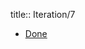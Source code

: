 title:: Iteration/7

- [Done](https://github.com/users/Xuanwo/projects/2/views/1?filterQuery=iteration%3A%22Iteration+7%22)